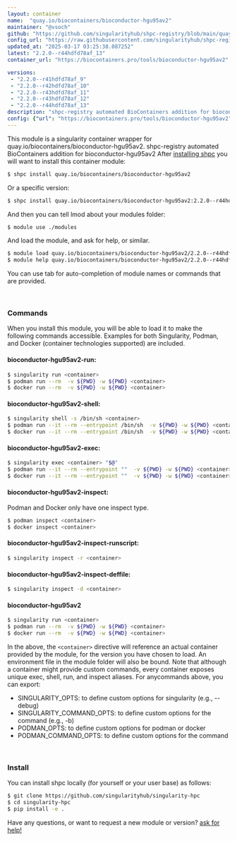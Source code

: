 ```yaml
---
layout: container
name:  "quay.io/biocontainers/bioconductor-hgu95av2"
maintainer: "@vsoch"
github: "https://github.com/singularityhub/shpc-registry/blob/main/quay.io/biocontainers/bioconductor-hgu95av2/container.yaml"
config_url: "https://raw.githubusercontent.com/singularityhub/shpc-registry/main/quay.io/biocontainers/bioconductor-hgu95av2/container.yaml"
updated_at: "2025-03-17 03:25:38.087252"
latest: "2.2.0--r44hdfd78af_13"
container_url: "https://biocontainers.pro/tools/bioconductor-hgu95av2"

versions:
 - "2.2.0--r41hdfd78af_9"
 - "2.2.0--r42hdfd78af_10"
 - "2.2.0--r43hdfd78af_11"
 - "2.2.0--r43hdfd78af_12"
 - "2.2.0--r44hdfd78af_13"
description: "shpc-registry automated BioContainers addition for bioconductor-hgu95av2"
config: {"url": "https://biocontainers.pro/tools/bioconductor-hgu95av2", "maintainer": "@vsoch", "description": "shpc-registry automated BioContainers addition for bioconductor-hgu95av2", "latest": {"2.2.0--r44hdfd78af_13": "sha256:033b1c6775f4483ee82f797696b048a7e0259610d30b3ab2b1c93bda8dc141f5"}, "tags": {"2.2.0--r41hdfd78af_9": "sha256:d5abe939d42b1acf81943487e44bc0dc2205c46e75f09eef514a8e7c8d2e4258", "2.2.0--r42hdfd78af_10": "sha256:f86b5b5528ae28646adb374587c1d96ccadf2d4cb7c46266d9c308f5d29c34b9", "2.2.0--r43hdfd78af_11": "sha256:714704d6d26b884af60861ee4a61d9ecb3b07de6f277dd75187196aa5cec825b", "2.2.0--r43hdfd78af_12": "sha256:d92c456987a36277d570cf095a9e473d1abfb66a8ff1f8d96370a1a46c1b1fb7", "2.2.0--r44hdfd78af_13": "sha256:033b1c6775f4483ee82f797696b048a7e0259610d30b3ab2b1c93bda8dc141f5"}, "docker": "quay.io/biocontainers/bioconductor-hgu95av2"}
---
```


This module is a singularity container wrapper for quay.io/biocontainers/bioconductor-hgu95av2.
shpc-registry automated BioContainers addition for bioconductor-hgu95av2
After [installing shpc](#install) you will want to install this container module:


```bash
$ shpc install quay.io/biocontainers/bioconductor-hgu95av2
```

Or a specific version:

```bash
$ shpc install quay.io/biocontainers/bioconductor-hgu95av2:2.2.0--r44hdfd78af_13
```

And then you can tell lmod about your modules folder:

```bash
$ module use ./modules
```

And load the module, and ask for help, or similar.

```bash
$ module load quay.io/biocontainers/bioconductor-hgu95av2/2.2.0--r44hdfd78af_13
$ module help quay.io/biocontainers/bioconductor-hgu95av2/2.2.0--r44hdfd78af_13
```

You can use tab for auto-completion of module names or commands that are provided.

<br>

### Commands

When you install this module, you will be able to load it to make the following commands accessible.
Examples for both Singularity, Podman, and Docker (container technologies supported) are included.

#### bioconductor-hgu95av2-run:

```bash
$ singularity run <container>
$ podman run --rm  -v ${PWD} -w ${PWD} <container>
$ docker run --rm  -v ${PWD} -w ${PWD} <container>
```

#### bioconductor-hgu95av2-shell:

```bash
$ singularity shell -s /bin/sh <container>
$ podman run --it --rm --entrypoint /bin/sh  -v ${PWD} -w ${PWD} <container>
$ docker run --it --rm --entrypoint /bin/sh  -v ${PWD} -w ${PWD} <container>
```

#### bioconductor-hgu95av2-exec:

```bash
$ singularity exec <container> "$@"
$ podman run --it --rm --entrypoint ""  -v ${PWD} -w ${PWD} <container> "$@"
$ docker run --it --rm --entrypoint ""  -v ${PWD} -w ${PWD} <container> "$@"
```

#### bioconductor-hgu95av2-inspect:

Podman and Docker only have one inspect type.

```bash
$ podman inspect <container>
$ docker inspect <container>
```

#### bioconductor-hgu95av2-inspect-runscript:

```bash
$ singularity inspect -r <container>
```

#### bioconductor-hgu95av2-inspect-deffile:

```bash
$ singularity inspect -d <container>
```



#### bioconductor-hgu95av2

```bash
$ singularity run <container>
$ podman run --rm  -v ${PWD} -w ${PWD} <container>
$ docker run --rm  -v ${PWD} -w ${PWD} <container>
```


In the above, the `<container>` directive will reference an actual container provided
by the module, for the version you have chosen to load. An environment file in the
module folder will also be bound. Note that although a container
might provide custom commands, every container exposes unique exec, shell, run, and
inspect aliases. For anycommands above, you can export:

 - SINGULARITY_OPTS: to define custom options for singularity (e.g., --debug)
 - SINGULARITY_COMMAND_OPTS: to define custom options for the command (e.g., -b)
 - PODMAN_OPTS: to define custom options for podman or docker
 - PODMAN_COMMAND_OPTS: to define custom options for the command

<br>

### Install

You can install shpc locally (for yourself or your user base) as follows:

```bash
$ git clone https://github.com/singularityhub/singularity-hpc
$ cd singularity-hpc
$ pip install -e .
```

Have any questions, or want to request a new module or version? [ask for help!](https://github.com/singularityhub/singularity-hpc/issues)
